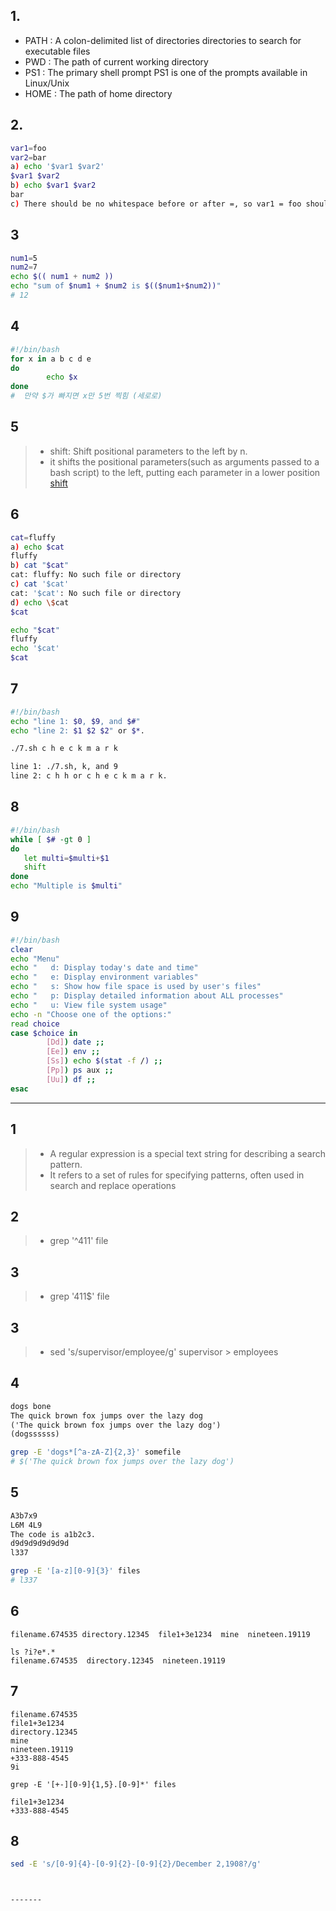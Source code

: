 ## 1.
- PATH : A colon-delimited list of directories
        directories to search for executable files
- PWD : The path of current working directory 
- PS1 : The primary shell prompt
        PS1 is one of the prompts available in Linux/Unix
- HOME : The path of home directory

## 2.
```bash
var1=foo
var2=bar
a) echo '$var1 $var2' 
$var1 $var2
b) echo $var1 $var2
bar
c) There should be no whitespace before or after =, so var1 = foo should be changed to var1=foo
```

## 3
```bash
num1=5
num2=7
echo $(( num1 + num2 ))
echo "sum of $num1 + $num2 is $(($num1+$num2))"
# 12
```

## 4
```bash
#!/bin/bash
for x in a b c d e
do
        echo $x
done
#  만약 $가 빠지면 x만 5번 찍힘 (세로로)
```

## 5
> - shift: Shift positional parameters to the left by n.
> - it shifts the positional parameters(such as arguments passed to a bash script) to the left, putting each parameter in a lower position
> [shift](https://ss64.com/bash/shift.html)

## 6
```bash
cat=fluffy
a) echo $cat
fluffy
b) cat "$cat"
cat: fluffy: No such file or directory
c) cat '$cat'
cat: '$cat': No such file or directory
d) echo \$cat
$cat

echo "$cat"
fluffy
echo '$cat'
$cat
```

## 7
```bash
#!/bin/bash
echo "line 1: $0, $9, and $#"
echo "line 2: $1 $2 $2" or $*.

./7.sh c h e c k m a r k

line 1: ./7.sh, k, and 9
line 2: c h h or c h e c k m a r k.
```

## 8
```bash
#!/bin/bash
while [ $# -gt 0 ]
do
   let multi=$multi+$1
   shift
done
echo "Multiple is $multi"
```

## 9
```bash
#!/bin/bash
clear
echo "Menu"
echo "   d: Display today's date and time"
echo "   e: Display environment variables"
echo "   s: Show how file space is used by user's files"
echo "   p: Display detailed information about ALL processes"
echo "   u: View file system usage"
echo -n "Choose one of the options:"
read choice
case $choice in
        [Dd]) date ;;
        [Ee]) env ;;
        [Ss]) echo $(stat -f /) ;;
        [Pp]) ps aux ;;
        [Uu]) df ;;
esac
```
---

## 1 
> - A regular expression is a special text string for describing a search pattern.
> - It refers to a set of rules for specifying patterns, often used in search and replace operations

## 2
> - grep '^411' file

## 3
> - grep '411$' file

## 3
> - sed 's/supervisor/employee/g' supervisor > employees

## 4
```txt
dogs bone
The quick brown fox jumps over the lazy dog
('The quick brown fox jumps over the lazy dog')
(dogssssss)
```
```bash
grep -E 'dogs*[^a-zA-Z]{2,3}' somefile
# $('The quick brown fox jumps over the lazy dog')
```

## 5
```txt
A3b7x9
L6M 4L9
The code is a1b2c3.
d9d9d9d9d9d9d
l337
```
```bash
grep -E '[a-z][0-9]{3}' files
# l337
```

## 6
```console
filename.674535 directory.12345  file1+3e1234  mine  nineteen.19119

ls ?i?e*.*
filename.674535  directory.12345  nineteen.19119
```

## 7
```text
filename.674535
file1+3e1234
directory.12345
mine
nineteen.19119
+333-888-4545
9i
```
```console
grep -E '[+-][0-9]{1,5}.[0-9]*' files

file1+3e1234
+333-888-4545
```

## 8
```bash
sed -E 's/[0-9]{4}-[0-9]{2}-[0-9]{2}/December 2,1908?/g'



-------



   
   